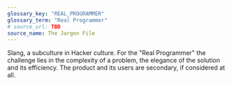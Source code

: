 ```yaml
---
glossary_key: "REAL_PROGRAMMER"
glossary_term: "Real Programmer"
# source_url: TBD
source_name: The Jargon File
---
```


Slang, a subculture in Hacker culture. For the "Real Programmer" the challenge lies in the complexity of a problem, the elegance of the solution and its efficiency. The product and its users are secondary, if considered at all.
